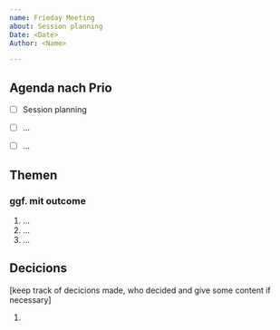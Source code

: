 ```yaml
---
name: Frieday Meeting
about: Session planning
Date: <Date>
Author: <Name>

---
```


## Agenda nach Prio
  
- [ ] Session planning
- [ ] ...
- [ ] ...

  
## Themen
### ggf. mit outcome

  1. ...
  2. ...
  3. ...

  
## Decicions
  [keep track of decicions made, who decided and give some content if necessary]
  
  1. 
  
